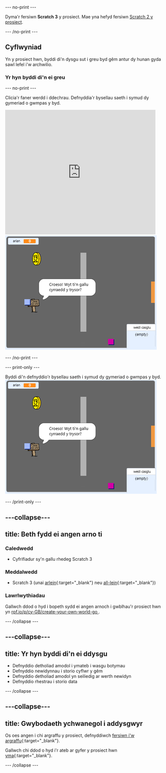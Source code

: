 --- no-print ---

Dyma'r fersiwn **Scratch 3** y prosiect. Mae yna hefyd fersiwn [Scratch 2 y prosiect](https://projects.raspberrypi.org/cy-GB/projects/create-your-own-world-scratch2).

--- /no-print ---

## Cyflwyniad

Yn y prosiect hwn, byddi di'n dysgu sut i greu byd gêm antur dy hunan gyda sawl lefel i'w archwilio.

### Yr hyn byddi di'n ei greu

--- no-print ---

Clicia'r faner werdd i ddechrau. Defnyddia'r bysellau saeth i symud dy gymeriad o gwmpas y byd.

<div class="scratch-preview">
  <iframe allowtransparency="true" width="485" height="402" src="https://scratch.mit.edu/projects/embed/322010714/?autostart=false" frameborder="0" scrolling="no"></iframe>
  <img src="images/showcase.png">
</div>

--- /no-print ---

--- print-only ---

Byddi di'n defnyddio'r bysellau saeth i symud dy gymeriad o gwmpas y byd. ![showcase.png](images/showcase.png)

--- /print-only ---

---collapse---
---
title: Beth fydd ei angen arno ti
---
### Caledwedd

- Cyfrifiadur sy'n gallu rhedeg Scratch 3

### Meddalwedd

- Scratch 3 (unai [arlein](http://rpf.io/scratchon){:target="_blank"} neu [all-lein](http://rpf.io/scratchoff){:target="_blank"})

### Lawrlwythiadau

Gallwch ddod o hyd i bopeth sydd ei angen arnoch i gwblhau'r prosiect hwn yn [ rpf.io/p/cy-GB/create-your-own-world-go ](https://rpf.io/p/cy-GB/create-your-own-world-go).

--- /collapse ---

---collapse---
---
title: Yr hyn byddi di'n ei ddysgu
---
- Defnyddio detholiad amodol i ymateb i wasgu botymau
- Defnyddio newidynnau i storio cyflwr y gêm
- Defnyddio detholiad amodol yn seiliedig ar werth newidyn
- Defnyddio rhestrau i storio data

--- /collapse ---

---collapse---
---
title: Gwybodaeth ychwanegol i addysgwyr
---
Os oes angen i chi argraffu y prosiect, defnyddiwch [fersiwn i'w argraffu](https://projects.raspberrypi.org/cy-GB/projects/create-your-own-world/print){:target="_blank"}.

Gallwch chi ddod o hyd i'r ateb ar gyfer y prosiect hwn [yma](https://rpf.io/p/cy-GB/create-your-own-world-get){:target="_blank"}.

--- /collapse ---